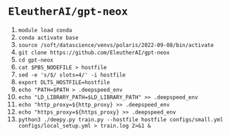 # `EleutherAI/gpt-neox`

01. `module load conda`
02. `conda activate base`
03. `source /soft/datascience/venvs/polaris/2022-09-08/bin/activate`
04. `git clone https://github.com/EleutherAI/gpt-neox`
05. `cd gpt-neox`
06. `cat $PBS_NODEFILE > hostfile`
07. `sed -e 's/$/ slots=4/' -i hostfile`
08. `export DLTS_HOSTFILE=hostfile`
09. `echo "PATH=$PATH > .deepspeed_env`
10. `echo "LD_LIBRARY_PATH=$LD_LIBRARY_PATH" >> .deepspeed_env`
11. `echo "http_proxy=${http_proxy} >> .deepspeed_env`
12. `echo "https_proxy=${https_proxy} >> .deepspeed_env`
13. `python3 ./deepy.py train.py --hostfile hostfile configs/small.yml configs/local_setup.yml > train.log 2>&1 &`
